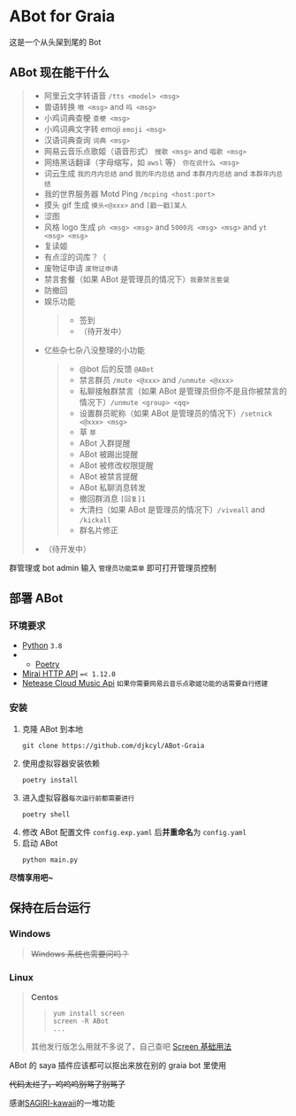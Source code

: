 # ABot for Graia

这是一个从头屎到尾的 Bot

## ABot 现在能干什么

> - 阿里云文字转语音 `/tts <model> <msg>`
> - 兽语转换 `嗷 <msg>` and `呜 <msg>`
> - 小鸡词典查梗 `查梗 <msg>`
> - 小鸡词典文字转 emoji `emoji <msg>`
> - 汉语词典查询 `词典 <msg>`
> - 网易云音乐点歌姬（语音形式） `搜歌 <msg>` and `唱歌 <msg>`
> - 网络黑话翻译（字母缩写，如 `awsl` 等） `你在说什么 <msg>`
> - 词云生成 `我的月内总结` and `我的年内总结` and `本群月内总结` and `本群年内总结`
> - 我的世界服务器 Motd Ping `/mcping <host:port>`
> - 摸头 gif 生成 `摸头<@xxx>` and `[戳一戳]某人`
> - 涩图
> - 风格 logo 生成 `ph <msg> <msg>` and `5000兆 <msg> <msg>` and `yt <msg> <msg>`
> - 复读姬
> - 有点涩的词库？（
> - 废物证申请 `废物证申请`
> - 禁言套餐（如果 ABot 是管理员的情况下）`我要禁言套餐`
> - 防撤回
> - 娱乐功能
>   > - 签到
>   > - （待开发中）
> - 亿些杂七杂八没整理的小功能
>   > - @bot 后的反馈 `@ABot`
>   > - 禁言群员 `/mute <@xxx>` and `/unmute <@xxx>`
>   > - 私聊接触群禁言（如果 ABot 是管理员但你不是且你被禁言的情况下）`/unmute <group> <qq>`
>   > - 设置群员昵称（如果 ABot 是管理员的情况下）`/setnick <@xxx> <msg>`
>   > - 草 `草`
>   > - ABot 入群提醒
>   > - ABot 被踢出提醒
>   > - ABot 被修改权限提醒
>   > - ABot 被禁言提醒
>   > - ABot 私聊消息转发
>   > - 撤回群消息 `[回复]1`
>   > - 大清扫（如果 ABot 是管理员的情况下）`/viveall` and `/kickall`
>   > - 群名片修正
> - （待开发中）

群管理或 bot admin 输入 `管理员功能菜单` 即可打开管理员控制

## 部署 ABot

### 环境要求

- [Python](https://www.python.org/) `3.8`
- - [Poetry](https://python-poetry.org/)
- [Mirai HTTP API](https://github.com/project-mirai/mirai-api-http) `=< 1.12.0`
- [Netease Cloud Music Api](https://github.com/Binaryify/NeteaseCloudMusicApi) `如果你需要网易云音乐点歌姬功能的话需要自行搭建`

### 安装

1. 克隆 ABot 到本地
   ```shell
   git clone https://github.com/djkcyl/ABot-Graia
   ```
2. 使用虚拟容器安装依赖
   ```shell
   poetry install
   ```
3. 进入虚拟容器`每次运行前都需要进行`
   ```shell
   poetry shell
   ```
4. 修改 ABot 配置文件 `config.exp.yaml` 后**并重命名**为 `config.yaml`
5. 启动 ABot
   ```shell
   python main.py
   ```

**尽情享用吧~**

## 保持在后台运行

### **Windows**

> ~~Windows 系统也需要问吗？~~

### **Linux**
> **Centos**
> > ```shell
> > yum install screen
> > screen -R ABot
> > ...
> > ```
> 其他发行版怎么用就不多说了，自己查吧
> [Screen 基础用法](https://www.runoob.com/linux/linux-comm-screen.html)


ABot 的 saya 插件应该都可以抠出来放在别的 graia bot 里使用

~~代码太烂了，呜呜呜别骂了别骂了~~

感谢[SAGIRI-kawaii](https://github.com/SAGIRI-kawaii)的一堆功能
